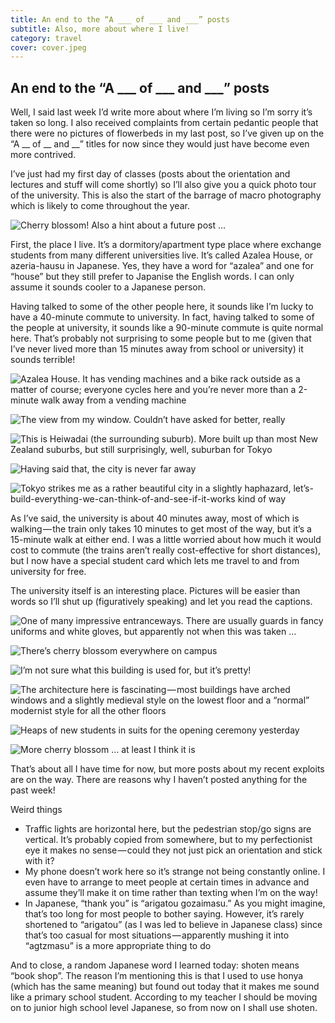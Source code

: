 ```yaml
---
title: An end to the “A ___ of ___ and ___” posts
subtitle: Also, more about where I live!
category: travel
cover: cover.jpeg
---
```


## An end to the “A ___ of ___ and ___” posts

Well, I said last week I’d write more about where I’m living so I’m sorry it’s taken so long. I also
received complaints from certain pedantic people that there were no pictures of flowerbeds in my
last post, so I’ve given up on the “A __ of __ and __” titles for now since they would just have
become even more contrived. 

I’ve just had my first day of classes (posts about the orientation and lectures and stuff will come
shortly) so I’ll also give you a quick photo tour of the university. This is also the start of the
barrage of macro photography which is likely to come throughout the year. 

![Cherry blossom! Also a hint about a future post …](1.jpeg)

First, the place I live. It’s a dormitory/apartment type place where exchange students from many
different universities live. It’s called Azalea House, or azeria-hausu in Japanese. Yes, they have a
word for “azalea” and one for “house” but they still prefer to Japanise the English words. I can
only assume it sounds cooler to a Japanese person. 

Having talked to some of the other people here, it sounds like I’m lucky to have a 40-minute commute
to university. In fact, having talked to some of the people at university, it sounds like a
90-minute commute is quite normal here. That’s probably not surprising to some people but to me
(given that I’ve never lived more than 15 minutes away from school or university) it sounds
terrible! 

![Azalea House. It has vending machines and a bike rack outside as a matter of course; everyone cycles here and you’re never more than a 2-minute walk away from a vending machine](2.jpeg)

![The view from my window. Couldn’t have asked for better, really](3.jpeg)

![This is Heiwadai (the surrounding suburb). More built up than most New Zealand suburbs, but still surprisingly, well, suburban for Tokyo](4.jpeg)

![Having said that, the city is never far away](5.jpeg)

![Tokyo strikes me as a rather beautiful city in a slightly haphazard, let’s-build-everything-we-can-think-of-and-see-if-it-works kind of way](6.jpeg)

As I’ve said, the university is about 40 minutes away, most of which is walking — the train only
takes 10 minutes to get most of the way, but it’s a 15-minute walk at either end. I was a little
worried about how much it would cost to commute (the trains aren’t really cost-effective for short
distances), but I now have a special student card which lets me travel to and from university for
free. 

The university itself is an interesting place. Pictures will be easier than words so I’ll shut up
(figuratively speaking) and let you read the captions. 

![One of many impressive entranceways. There are usually guards in fancy uniforms and white gloves, but apparently not when this was taken …](7.jpeg)

![There’s cherry blossom everywhere on campus](8.jpeg)

![I’m not sure what this building is used for, but it’s pretty!](9.jpeg)

![The architecture here is fascinating — most buildings have arched windows and a slightly medieval style on the lowest floor and a “normal” modernist style for all the other floors](10.jpeg)

![Heaps of new students in suits for the opening ceremony yesterday](11.jpeg)

![More cherry blossom … at least I think it is](12.jpeg)

That’s about all I have time for now, but more posts about my recent exploits are on the way. There
are reasons why I haven’t posted anything for the past week! 

Weird things 

- Traffic lights are horizontal here, but the pedestrian stop/go signs are vertical. It’s probably
  copied from somewhere, but to my perfectionist eye it makes no sense — could they not just pick an
  orientation and stick with it? 
- My phone doesn’t work here so it’s strange not being constantly online. I even have to arrange to
  meet people at certain times in advance and assume they’ll make it on time rather than texting
  when I’m on the way! 
- In Japanese, “thank you” is “arigatou gozaimasu.” As you might imagine, that’s too long for most
  people to bother saying. However, it’s rarely shortened to “arigatou” (as I was led to believe in
  Japanese class) since that’s too casual for most situations — apparently mushing it into
  “agtzmasu” is a more appropriate thing to do 

And to close, a random Japanese word I learned today: shoten means “book shop”. The reason I’m
mentioning this is that I used to use honya (which has the same meaning) but found out today that it
makes me sound like a primary school student. According to my teacher I should be moving on to
junior high school level Japanese, so from now on I shall use shoten. 
